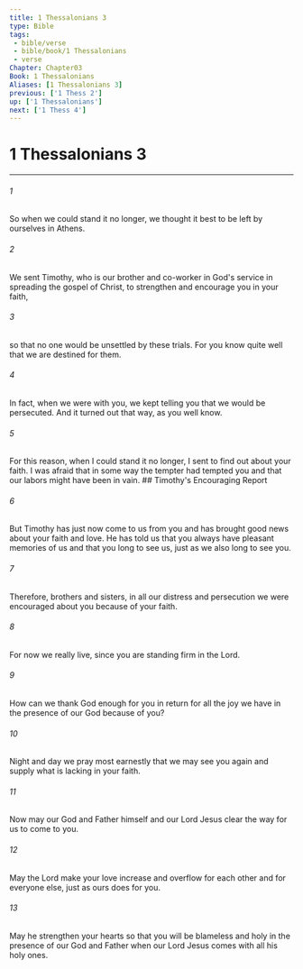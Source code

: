 ```yaml
---
title: 1 Thessalonians 3
type: Bible
tags:
 - bible/verse
 - bible/book/1 Thessalonians
 - verse
Chapter: Chapter03
Book: 1 Thessalonians
Aliases: [1 Thessalonians 3]
previous: ['1 Thess 2']
up: ['1 Thessalonians']
next: ['1 Thess 4']
---
```

# 1 Thessalonians 3

***


###### 1 
So when we could stand it no longer, we thought it best to be left by ourselves in Athens. 

###### 2 
We sent Timothy, who is our brother and co-worker in God's service in spreading the gospel of Christ, to strengthen and encourage you in your faith, 

###### 3 
so that no one would be unsettled by these trials. For you know quite well that we are destined for them. 

###### 4 
In fact, when we were with you, we kept telling you that we would be persecuted. And it turned out that way, as you well know. 

###### 5 
For this reason, when I could stand it no longer, I sent to find out about your faith. I was afraid that in some way the tempter had tempted you and that our labors might have been in vain. ## Timothy's Encouraging Report 

###### 6 
But Timothy has just now come to us from you and has brought good news about your faith and love. He has told us that you always have pleasant memories of us and that you long to see us, just as we also long to see you. 

###### 7 
Therefore, brothers and sisters, in all our distress and persecution we were encouraged about you because of your faith. 

###### 8 
For now we really live, since you are standing firm in the Lord. 

###### 9 
How can we thank God enough for you in return for all the joy we have in the presence of our God because of you? 

###### 10 
Night and day we pray most earnestly that we may see you again and supply what is lacking in your faith. 

###### 11 
Now may our God and Father himself and our Lord Jesus clear the way for us to come to you. 

###### 12 
May the Lord make your love increase and overflow for each other and for everyone else, just as ours does for you. 

###### 13 
May he strengthen your hearts so that you will be blameless and holy in the presence of our God and Father when our Lord Jesus comes with all his holy ones. 
